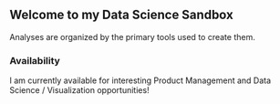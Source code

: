 ## Welcome to my Data Science Sandbox

Analyses are organized by the primary tools used to create them.

### Availability

I am currently available for interesting Product Management and Data Science / Visualization opportunities!
